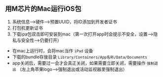 ## 用M芯片的Mac运行iOS包
1. 系统信息-->硬件-->预置UUID，将ID添加到开发者证书
2. 打包机更新证书
3. 下载ipa包双击即可安装到mac（第一次打开app时会提示不安全，设置-->隐私与安全性-->仍要打开）
- 在mac上运行时，会将mac当作 `iPad` 设备
- 下载的bundle存放目录 `Library/Containers/App名称/Data/Documents`
- app关闭后，需要过一会才会真正关闭，如果需要立即关闭，需要操作 `强制退出` （左上角苹果logo-->强制退出或活动监视器里强制退出）
